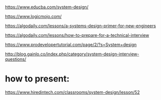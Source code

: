 https://www.educba.com/system-design/

https://www.logicmojo.com/

https://algodaily.com/lessons/a-systems-design-primer-for-new-engineers

https://algodaily.com/lessons/how-to-prepare-for-a-technical-interview



https://www.prodevelopertutorial.com/page/2/?s=System+design

http://blog.gainlo.co/index.php/category/system-design-interview-questions/


how to present:
================

https://www.hiredintech.com/classrooms/system-design/lesson/52
